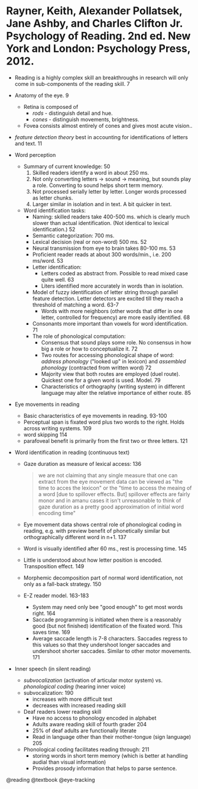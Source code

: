 # Rayner, Keith, Alexander Pollatsek, Jane Ashby, and Charles Clifton Jr. Psychology of Reading. 2nd ed. New York and London: Psychology Press, 2012.

- Reading is a highly complex skill an breakthroughs in research will only come in sub-components of the reading skill. 7

- Anatomy of the eye. 9
  - Retina is composed of
    - *rods* - distinguish detail and hue.
    - *cones* - distinguish movements, brightness.
  - Fovea consists almost entirely of cones and gives most acute vision..

- *feature detection theory* best in accounting for identifications of letters and text. 11

- Word perception
  - Summary of current knowledge: 50
    1. Skilled readers identify a word in about 250 ms.
    2. Not only converting letters -> sound -> meaning, but sounds play a role. Converting to sound helps short term memory.
    3. Not processed serially letter by letter. Longer words processed as letter chunks.
    4. Larger similar in isolation and in text. A bit quicker in text.
  - Word identification tasks:
    - Naming: skilled readers take 400-500 ms. which is clearly much slower than actual identification. (Not identical to lexical identification.) 52
    - Semantic categorization: 700 ms.
    - Lexical decision (real or non-word) 500 ms. 52
    - Neural transmission from eye to brain takes 80-100 ms. 53
    - Proficient reader reads at about 300 words/min., i.e. 200 ms/word. 53
    - Letter identification:
      - Letters coded as abstract from. Possible to read mixed case quite well. 63
      - Liters identified more accurately in words than in isolation.  
    - Model of fuzzy identification of letter string through parallel feature detection. Letter detectors are excited till they reach a threshold of matching a word. 63-7
      - Words with more neighbors (other words that differ in one letter, controlled for frequency) are more easily identified. 68
    - Consonants more important than vowels for word identification. 71
    - The role of phonological computation:
      - Consensus that sound plays some role. No consensus in how big a role or how to conceptualize it. 72
      - Two routes for accessing phonological shape of word: *address phonology* ("looked up" in lexicon) and *assembled phonology* (contracted from written word) 72
      - Majority view that  both routes are employed (duel route). Quickest one for a given word is used. Model. 79
      - Characteristics of orthography (writing system) in different language may alter the relative importance of either route. 85

- Eye movements in reading
  - Basic characteristics of eye movements in reading. 93-100
  - Perceptual span is fixated word plus two words to the right. Holds across writing systems. 109
  - word skipping 114
  - parafoveal benefit is primarily from the first two or three letters. 121

- Word identification in reading (continuous text)
  - Gaze duration as measure of lexical access: 136

    > we are not claiming that any single measure that one can extract from the eye movement data can be viewed as "the time to acces the lexicon" or the "time to access the meaing of a word [due to spillover effects. But] spillover effects are fairly monor and in amanu cases it isn't unreasonable to think of gaze duration as a pretty good approximation of initial word encoding time" 

  - Eye movement data shows central role of phonological coding in reading, e.g. with preview benefit of phonetically similar but orthographically different word in n+1. 137
  - Word is visually identified after 60 ms., rest is processing time. 145
  - Little is understood about how letter position is encoded. Transposition effect. 149
  - Morphemic decomposition part of normal word identification, not only as a fall-back strategy. 150
  - E-Z reader model. 163-183
    - System may need only bee "good enough" to get most words right. 164
    - Saccade programming is initiated when there is a reasonably good (but not finished) identification of the fixated word. This saves time. 169
    - Average saccade length is 7-8 characters. Saccades regress to this values so that they undershoot longer saccades and undershoot shorter saccades. Similar to other motor movements. 171

- Inner speech (in silent reading)
  - *subvocalization* (activation of articular motor system) vs. *phonological coding* (hearing inner voice)
  - subvocalization: 190
    - increases with more difficult text
    - decreases with increased reading skill
  - Deaf readers lower reading skill
    - Have no access to phonology encoded in alphabet
    - Adults aware reading skill of fourth grader 204
    - 25% of deaf adults are functionally literate
    - Read in language other than their mother-tongue (sign language) 205
  - Phonological coding facilitates reading through: 211
    - storing words in short term memory (which is better at handling audial than visual information)
    - Provides prosody information that helps to parse sentence.

@reading
@textbook
@eye-tracking
